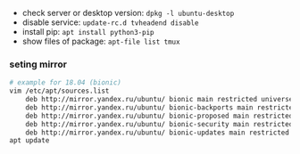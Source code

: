 - check server or desktop version: `dpkg -l ubuntu-desktop`
- disable service: `update-rc.d tvheadend disable`
- install pip: `apt install python3-pip`
- show files of package: `apt-file list tmux`

### seting mirror
```sh
# example for 18.04 (bionic)
vim /etc/apt/sources.list
    deb http://mirror.yandex.ru/ubuntu/ bionic main restricted universe multiverse
    deb http://mirror.yandex.ru/ubuntu/ bionic-backports main restricted universe multiverse
    deb http://mirror.yandex.ru/ubuntu/ bionic-proposed main restricted universe multiverse
    deb http://mirror.yandex.ru/ubuntu/ bionic-security main restricted universe multiverse
    deb http://mirror.yandex.ru/ubuntu/ bionic-updates main restricted universe multiverse
apt update
```
